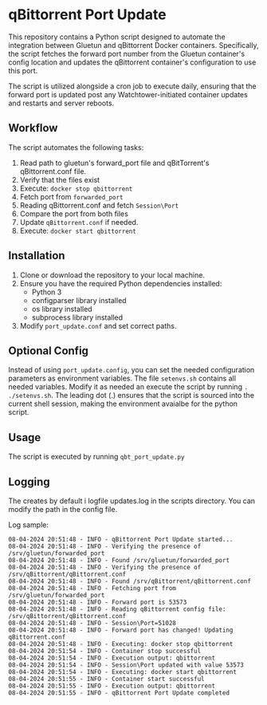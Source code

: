 # qBittorrent Port Update

This repository contains a Python script designed to automate the integration between Gluetun and qBittorrent Docker containers. Specifically, the script fetches the forward port number from the Gluetun container's config location and updates the qBittorrent container's configuration to use this port.

The script is utilized alongside a cron job to execute daily, ensuring that the forward port is updated post any Watchtower-initiated container updates and restarts and server reboots.

## Workflow
The script automates the following tasks:

1. Read path to gluetun's forward_port file and qBitTorrent's qBittorrent.conf file.
2. Verify that the files exist
3. Execute: `docker stop qbittorrent`
4. Fetch port from `forwarded_port`
5. Reading qBittorrent.conf and fetch `Session\Port`
6. Compare the port from both files
7. Update `qBittorrent.conf` if needed.
8. Execute: `docker start qbittorrent`


## Installation

1. Clone or download the repository to your local machine.
2. Ensure you have the required Python dependencies installed:
    - Python 3 
    - configparser library installed 
    - os library installed 
    - subprocess library installed
3. Modify `port_update.conf` and set correct paths. 

## Optional Config
Instead of using `port_update.config`, you can set the needed configuration parameters as environment variables.
The file `setenvs.sh` contains all needed variables. Modify it as needed an execute the script by running `. ./setenvs.sh`.
The leading dot (.) ensures that the script is sourced into the current shell session, making the environment avaialbe for the python script. 


## Usage 
The script is executed by running `qbt_port_update.py`

## Logging
The creates by default i logfile updates.log in the scripts directory. You can modify the path in the config file. 

Log sample: 
```
08-04-2024 20:51:48 - INFO - qBittorrent Port Update started...
08-04-2024 20:51:48 - INFO - Verifying the presence of /srv/gluetun/forwarded_port
08-04-2024 20:51:48 - INFO - Found /srv/gluetun/forwarded_port
08-04-2024 20:51:48 - INFO - Verifying the presence of /srv/qBittorrent/qBittorrent.conf
08-04-2024 20:51:48 - INFO - Found /srv/qBittorrent/qBittorrent.conf
08-04-2024 20:51:48 - INFO - Fetching port from /srv/gluetun/forwarded_port
08-04-2024 20:51:48 - INFO - Forward port is 53573
08-04-2024 20:51:48 - INFO - Reading qBittorrent config file: /srv/qBittorrent/qBittorrent.conf
08-04-2024 20:51:48 - INFO - Session\Port=51028
08-04-2024 20:51:48 - INFO - Forward port has changed! Updating qBittorrent.conf
08-04-2024 20:51:48 - INFO - Executing: docker stop qbittorrent
08-04-2024 20:51:54 - INFO - Container stop successful
08-04-2024 20:51:54 - INFO - Execution output: qbittorrent
08-04-2024 20:51:54 - INFO - Session\Port updated with value 53573
08-04-2024 20:51:54 - INFO - Executing: docker start qbittorrent
08-04-2024 20:51:55 - INFO - Container start successful
08-04-2024 20:51:55 - INFO - Execution output: qbittorrent
08-04-2024 20:51:55 - INFO - qBittorrent Port Update completed
```
